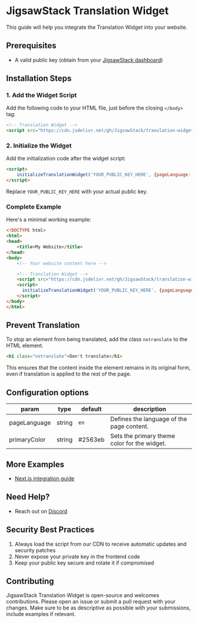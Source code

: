# JigsawStack Translation Widget

This guide will help you integrate the Translation Widget into your website.


## Prerequisites
- A valid public key (obtain from your [JigsawStack dashboard](https://jigsawstack.com))

## Installation Steps

### 1. Add the Widget Script
Add the following code to your HTML file, just before the closing `</body>` tag:

```html
<!-- Translation Widget -->
<script src="https://cdn.jsdelivr.net/gh/JigsawStack/translation-widget/translate-widget.min.js"></script>
```

### 2. Initialize the Widget
Add the initialization code after the widget script:

```html
<script>
    initializeTranslationWidget('YOUR_PUBLIC_KEY_HERE', {pageLanguage: 'en'});
</script>
```

Replace `YOUR_PUBLIC_KEY_HERE` with your actual public key.

### Complete Example
Here's a minimal working example:

```html
<!DOCTYPE html>
<html>
<head>
    <title>My Website</title>
</head>
<body>
    <!-- Your website content here -->

    <!-- Translation Widget -->
    <script src="https://cdn.jsdelivr.net/gh/JigsawStack/translation-widget/translate-widget.min.js"></script>
    <script>
      initializeTranslationWidget('YOUR_PUBLIC_KEY_HERE', {pageLanguage: 'en'});
    </script>
</body>
</html>
```

## Prevent Translation
To stop an element from being translated, add the class `notranslate` to the HTML element.
```html
<h1 class="notranslate">Don't translate</h1>
```
This ensures that the content inside the element remains in its original form, even if  translation is applied to the rest of the page.

## Configuration options

| param          | type   | default   | description                                 |
|-----------------|--------|-----------|---------------------------------------------|
| pageLanguage    | string | `en`   | Defines the language of the page content.   |
| primaryColor    | string | #2563eb   | Sets the primary theme color for the widget.  |


## More Examples

- [Next.js integration guide](./examples/nextjs/README.md)

## Need Help?

- Reach out on [Discord](https://discord.gg/dj8fMBpnqd)

## Security Best Practices

1. Always load the script from our CDN to receive automatic updates and security patches
2. Never expose your private key in the frontend code
3. Keep your public key secure and rotate it if compromised


## Contributing
JigsawStack Translation Widget is open-source and welcomes contributions. Please open an issue or submit a pull request with your changes. Make sure to be as descriptive as possible with your submissions, include examples if relevant.
